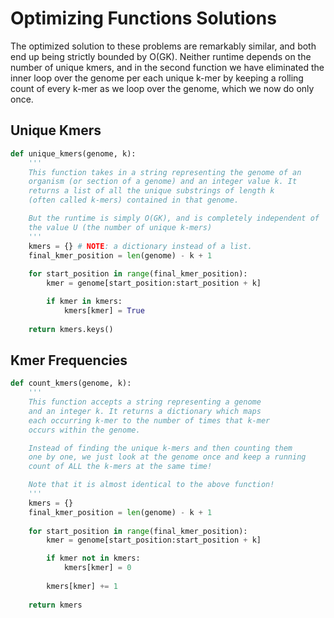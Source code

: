 # Optimizing Functions Solutions

The optimized solution to these problems are remarkably similar, and both end up being strictly bounded by O(GK). Neither runtime depends on the number of unique kmers, and in the second function we have eliminated the inner loop over the genome per each unique k-mer by keeping a rolling count of every k-mer as we loop over the genome, which we now do only once. 


## Unique Kmers 

```python
def unique_kmers(genome, k):
    '''
    This function takes in a string representing the genome of an
    organism (or section of a genome) and an integer value k. It 
    returns a list of all the unique substrings of length k
    (often called k-mers) contained in that genome.

    But the runtime is simply O(GK), and is completely independent of 
    the value U (the number of unique k-mers)
    '''
    kmers = {} # NOTE: a dictionary instead of a list.
    final_kmer_position = len(genome) - k + 1
    
    for start_position in range(final_kmer_position):
        kmer = genome[start_position:start_position + k]

        if kmer in kmers:
            kmers[kmer] = True
    
    return kmers.keys()
```

## Kmer Frequencies

```python
def count_kmers(genome, k):
    '''
    This function accepts a string representing a genome
    and an integer k. It returns a dictionary which maps
    each occurring k-mer to the number of times that k-mer
    occurs within the genome.

    Instead of finding the unique k-mers and then counting them
    one by one, we just look at the genome once and keep a running
    count of ALL the k-mers at the same time!

    Note that it is almost identical to the above function!
    '''
    kmers = {}
    final_kmer_position = len(genome) - k + 1
    
    for start_position in range(final_kmer_position):
        kmer = genome[start_position:start_position + k]

        if kmer not in kmers:
            kmers[kmer] = 0
        
        kmers[kmer] += 1
    
    return kmers
```